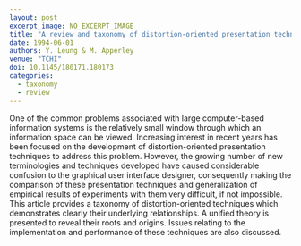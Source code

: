 ```yaml
---
layout: post
excerpt_image: NO_EXCERPT_IMAGE
title: "A review and taxonomy of distortion-oriented presentation techniques"
date: 1994-06-01
authors: Y. Leung & M. Apperley
venue: "TCHI"
doi: 10.1145/180171.180173
categories:
  - taxonomy
  - review
---
```

One of the common problems associated with large computer-based information systems is the relatively small window through which an information space can be viewed. Increasing interest in recent years has been focused on the development of distortion-oriented presentation techniques to address this problem. However, the growing number of new terminologies and techniques developed have caused considerable confusion to the graphical user interface designer, consequently making the comparison of these presentation techniques and generalization of empirical results of experiments with them very difficult, if not impossible. This article provides a taxonomy of distortion-oriented techniques which demonstrates clearly their underlying relationships. A unified theory is presented to reveal their roots and origins. Issues relating to the implementation and performance of these techniques are also discussed.
